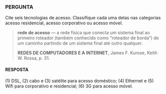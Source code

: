 ### PERGUNTA

Cite seis tecnologias de acesso. Classifique cada uma delas nas categorias acesso residencial, acesso corporativo 
ou acesso móvel.

> **rede de acesso** — a rede física que conecta um sistema final ao primeiro roteador (também conhecido como “roteador de borda”) de um caminho partindo de um sistema final até outro qualquer.
>
> **REDES DE COMPUTADORES E A INTERNET**, James F. Kurose, Keith W. Rossa, p. 31.

#### RESPOSTA

(1) DSL, (2) cabo e (3) satélite para acesso doméstico; (4) Ethernet e (5) Wifi para corporativo e residencial; (6) 3G para acesso móvel.
